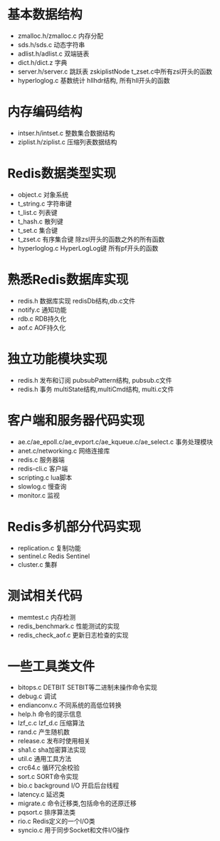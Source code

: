 # 基本数据结构
* zmalloc.h/zmalloc.c		内存分配
* sds.h/sds.c				动态字符串
* adlist.h/adlist.c			双端链表
* dict.h/dict.z				字典
* server.h/server.c			跳跃表	zskiplistNode t_zset.c中所有zsl开头的函数
* hyperloglog.c				基数统计	hllhdr结构, 所有hll开头的函数


# 内存编码结构
* intser.h/intset.c			整数集合数据结构
* ziplist.h/ziplist.c		压缩列表数据结构


# Redis数据类型实现
* object.c					对象系统
* t_string.c				字符串键
* t_list.c					列表键
* t_hash.c					散列键
* t_set.c					集合键
* t_zset.c					有序集合键   除zsl开头的函数之外的所有函数
* hyperloglog.c				HyperLogLog键 所有pf开头的函数

# 熟悉Redis数据库实现
* redis.h					数据库实现 redisDb结构,db.c文件
* notify.c					通知功能
* rdb.c						RDB持久化
* aof.c						AOF持久化

# 独立功能模块实现
* redis.h					发布和订阅 pubsubPattern结构, pubsub.c文件
* redis.h					事务   multiState结构,multiCmd结构, multi.c文件

# 客户端和服务器代码实现
* ae.c/ae_epoll.c/ae_evport.c/ae_kqueue.c/ae_select.c		事务处理模块
* anet.c/networking.c										网络连接库
* redis.c													服务器端
* redis-cli.c												客户端
* scripting.c												lua脚本
* slowlog.c													慢查询
* monitor.c													监视

# Redis多机部分代码实现
* replication.c												复制功能
* sentinel.c												Redis Sentinel
* cluster.c													集群

# 测试相关代码
* memtest.c													内存检测
* redis_benchmark.c											性能测试的实现
* redis_check_aof.c											更新日志检查的实现

# 一些工具类文件
* bitops.c					DETBIT SETBIT等二进制未操作命令实现
* debug.c					调试
* endianconv.c				不同系统的高低位转换
* help.h					命令的提示信息
* lzf_c.c lzf_d.c			压缩算法
* rand.c					产生随机数
* release.c					发布时使用相关
* sha1.c					sha加密算法实现
* util.c					通用工具方法
* crc64.c					循环冗余校验
* sort.c					SORT命令实现
* bio.c						background I/O	开启后台线程
* latency.c					延迟类
* migrate.c					命令迁移类,包括命令的还原迁移
* pqsort.c					排序算法类
* rio.c						Redis定义的一个I/O类
* syncio.c					用于同步Socket和文件I/O操作
